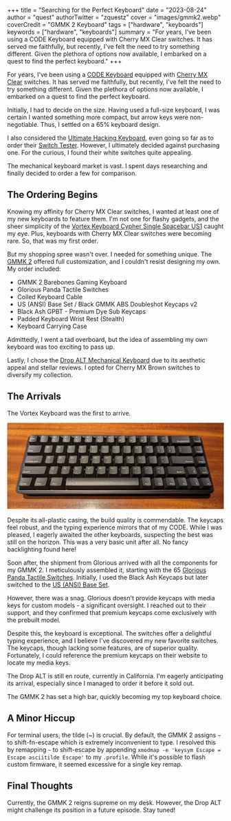 +++
title = "Searching for the Perfect Keyboard"
date = "2023-08-24"
author = "quest"
authorTwitter = "zquestz"
cover = "images/gmmk2.webp"
coverCredit = "GMMK 2 Keyboard"
tags = ["hardware", "keyboards"]
keywords = ["hardware", "keyboards"]
summary = "For years, I've been using a CODE Keyboard equipped with Cherry MX Clear switches. It has served me faithfully, but recently, I've felt the need to try something different. Given the plethora of options now available, I embarked on a quest to find the perfect keyboard."
+++

For years, I've been using a [CODE Keyboard](https://codekeyboards.com/) equipped with [Cherry MX Clear](https://www.cherrymx.de/en/cherry-mx/mx-special/mx-clear.html) switches. It has served me faithfully, but recently, I've felt the need to try something different. Given the plethora of options now available, I embarked on a quest to find the perfect keyboard.

Initially, I had to decide on the size. Having used a full-size keyboard, I was certain I wanted something more compact, but arrow keys were non-negotiable. Thus, I settled on a 65% keyboard design.

I also considered the [Ultimate Hacking Keyboard](https://ultimatehackingkeyboard.com/), even going so far as to order their [Switch Tester](https://ultimatehackingkeyboard.com/product/switch-tester). However, I ultimately decided against purchasing one. For the curious, I found their white switches quite appealing.

The mechanical keyboard market is vast. I spent days researching and finally decided to order a few for comparison.

## The Ordering Begins

Knowing my affinity for Cherry MX Clear switches, I wanted at least one of my new keyboards to feature them. I'm not one for flashy gadgets, and the sheer simplicity of the [Vortex Keyboard Cypher Single Spacebar US1](https://vortexgear.store/products/cypher-single-spacebar-us1) caught my eye. Plus, keyboards with Cherry MX Clear switches were becoming rare. So, that was my first order.

But my shopping spree wasn't over. I needed for something unique. The [GMMK 2](https://www.gloriousgaming.com/products/gmmk2) offered full customization, and I couldn't resist designing my own. My order included:

- GMMK 2 Barebones Gaming Keyboard
- Glorious Panda Tactile Switches
- Coiled Keyboard Cable
- US (ANSI) Base Set / Black GMMK ABS Doubleshot Keycaps v2
- Black Ash GPBT - Premium Dye Sub Keycaps
- Padded Keyboard Wrist Rest (Stealth)
- Keyboard Carrying Case

Admittedly, I went a tad overboard, but the idea of assembling my own keyboard was too exciting to pass up.

Lastly, I chose the [Drop ALT Mechanical Keyboard](https://drop.com/buy/drop-alt-mechanical-keyboard) due to its aesthetic appeal and stellar reviews. I opted for Cherry MX Brown switches to diversify my collection.

## The Arrivals

The Vortex Keyboard was the first to arrive.

![Vortex Keyboard Cypher Single Spacebar US1](images/vortex.webp)

Despite its all-plastic casing, the build quality is commendable. The keycaps feel robust, and the typing experience mirrors that of my CODE. While I was pleased, I eagerly awaited the other keyboards, suspecting the best was still on the horizon. This was a very basic unit after all. No fancy backlighting found here!

Soon after, the shipment from Glorious arrived with all the components for my GMMK 2. I meticulously assembled it, starting with the 65 [Glorious Panda Tactile Switches](https://www.gloriousgaming.com/products/glorious-panda-mechanical-switches). Initially, I used the Black Ash Keycaps but later switched to the [US (ANSI) Base Set](https://www.gloriousgaming.com/products/gmmk-keycaps).

However, there was a snag. Glorious doesn't provide keycaps with media keys for custom models - a significant oversight. I reached out to their support, and they confirmed that premium keycaps come exclusively with the prebuilt model.

Despite this, the keyboard is exceptional. The switches offer a delightful typing experience, and I believe I've discovered my new favorite switches. The keycaps, though lacking some features, are of superior quality. Fortunately, I could reference the premium keycaps on their website to locate my media keys.

The Drop ALT is still en route, currently in California. I'm eagerly anticipating its arrival, especially since I managed to order it before it sold out.

The GMMK 2 has set a high bar, quickly becoming my top keyboard choice.

## A Minor Hiccup

For terminal users, the tilde (~) is crucial. By default, the GMMK 2 assigns `~` to shift-fn-escape which is extremely inconvenient to type. I resolved this by remapping `~` to shift-escape by appending `xmodmap -e 'keysym Escape = Escape asciitilde Escape'` to my `.profile`. While it's possible to flash custom firmware, it seemed excessive for a single key remap.

## Final Thoughts

Currently, the GMMK 2 reigns supreme on my desk. However, the Drop ALT might challenge its position in a future episode. Stay tuned!
